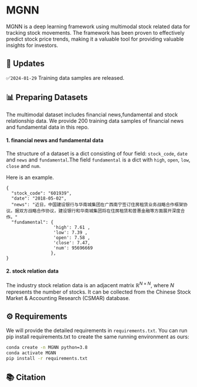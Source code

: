 # MGNN

MGNN is a deep learning framework using multimodal stock related data for tracking stock movements. The framework has been proven to effectively predict stock price trends, making it a valuable tool for providing valuable insights for investors.

## 📝 Updates
✅`2024-01-29` Training data samples are released.

## 📊 Preparing Datasets

The multimodal dataset includes financial news,fundamental and stock relationship data. We provide 200 training data samples of financial news and fundamental data in this repo. 

#### 1. financial news and fundamental data
The structure of a dataset is a dict consisting of four field: `stock_code`, `date` and `news` and `fundamental`.The field `fundamental` is a dict with `high`, `open`, `low`, `close` and `num`.

Here is an example.
```
{
  "stock_code": "601939",
  "date": "2018-05-02",
  "news": "近日，中国建设银行与华南城集团在广西南宁签订住房租赁业务战略合作框架协议。据双方战略合作协议，建设银行和华南城集团将在住房租赁和普惠金融等方面展开深度合作。"
  "fundamental": {
                  'high': 7.61 ,
                  'low': 7.39 ,
                  'open': 7.58 ,
                  'close': 7.47,
                  'num': 95696669
                 },
}
```


#### 2. stock relation data
The industry stock relation data is an adjacent matrix $\mathbb{R}^{N×N}$, where $N$ represents the number of stocks. It can be collected from the Chinese Stock Market & Accounting Research (CSMAR) database.


## ⚙️ Requirements

We will provide the detailed requirements in `requirements.txt`. You can run pip install requirements.txt to create the same running environment as ours:

```bash
conda create -n MGNN python=3.8
conda activate MGNN
pip install -r requirements.txt
```
## 📚 Citation

